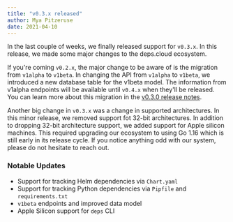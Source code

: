 ```yaml
---
title: "v0.3.x released"
author: Mya Pitzeruse
date: 2021-04-10
---
```


In the last couple of weeks, we finally released support for `v0.3.x`.
In this release, we made some major changes to the deps.cloud ecosystem.

If you're coming `v0.2.x`, the major change to be aware of is the migration from `v1alpha` to `v1beta`.
In changing the API from `v1alpha` to `v1beta`, we introduced a new database table for the v1beta model.
The information from v1alpha endpoints will be available until `v0.4.x` when they'll be released.
You can learn more about this migration in the [v0.3.0 release notes][].

[v0.3.0 release notes]: https://github.com/depscloud/depscloud/releases/tag/v0.3.0

Another big change in `v0.3.x` was a change in supported architectures.
In this minor release, we removed support fot 32-bit architectures.
In addition to dropping 32-bit architecture support, we added support for Apple silicon machines.
This required upgrading our ecosystem to using Go 1.16 which is still early in its release cycle.
If you notice anything odd with our system, please do not hesitate to reach out.

### Notable Updates

* Support for tracking Helm dependencies via `Chart.yaml`
* Support for tracking Python dependencies via `Pipfile` and `requirements.txt`
* `v1beta` endpoints and improved data model
* Apple Silicon support for `deps` CLI
